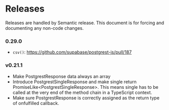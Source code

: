 # Releases 

Releases are handled by Semantic release. This document is for forcing and documenting any non-code changes.

### 0.29.0

- `csv()`: https://github.com/supabase/postgrest-js/pull/187


### v0.21.1

- Make PostgrestResponse data always an array
- Introduce PostgrestSingleResponse and make single return PromiseLike<PostgrestSingleResponse<T>>. This means single has to be called at the very end of the method chain in a TypeScript context.
- Make sure PostgrestResponse is correctly assigned as the return type of onfulfilled callback.
